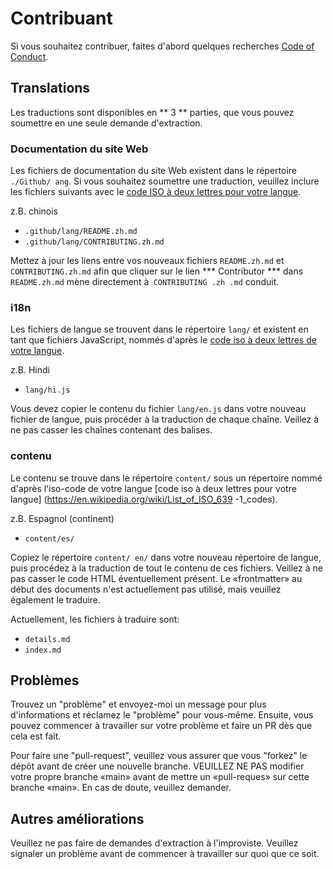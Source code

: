 # Contribuant

Si vous souhaitez contribuer, faites d'abord quelques recherches [Code of Conduct](./CODE_OF_CONDUCT.md).

 ## Translations

Les traductions sont disponibles en ** 3 ** parties, que vous pouvez soumettre en une seule demande d'extraction.

 ### Documentation du site Web

 Les fichiers de documentation du site Web existent dans le répertoire `./Github/ ang`. Si vous souhaitez soumettre une traduction, veuillez inclure les fichiers suivants avec le [code ISO à deux lettres pour votre langue](https://en.wikipedia.org/wiki/List_of_ISO_639-1_codes).

 z.B. chinois

 - `.github/lang/README.zh.md`
 - `.github/lang/CONTRIBUTING.zh.md`

 Mettez à jour les liens entre vos nouveaux fichiers `README.zh.md` et` CONTRIBUTING.zh.md` afin que cliquer sur le lien *** Contributor *** dans` README.zh.md` mène directement à` CONTRIBUTING .zh .md` conduit.

 ### i18n

 Les fichiers de langue se trouvent dans le répertoire `lang/` et existent en tant que fichiers JavaScript, nommés d'après le [code iso à deux lettres de votre langue](https://en.wikipedia.org/wiki/List_of_ISO_639-1_codes).

 z.B. Hindi

 - `lang/hi.js`

 Vous devez copier le contenu du fichier `lang/en.js` dans votre nouveau fichier de langue, puis procéder à la traduction de chaque chaîne. Veillez à ne pas casser les chaînes contenant des balises.

 ### contenu

 Le contenu se trouve dans le répertoire `content/` sous un répertoire nommé d'après l'iso-code de votre langue [code iso à deux lettres pour votre langue] (https://en.wikipedia.org/wiki/List_of_ISO_639 -1_codes).

 z.B. Espagnol (continent)

 - `content/es/`

 Copiez le répertoire `content/ en/` dans votre nouveau répertoire de langue, puis procédez à la traduction de tout le contenu de ces fichiers. Veillez à ne pas casser le code HTML éventuellement présent. Le «frontmatter» au début des documents n'est actuellement pas utilisé, mais veuillez également le traduire.

 Actuellement, les fichiers à traduire sont:

 - `details.md`
 - `index.md`

 ## Problèmes

 Trouvez un "problème" et envoyez-moi un message pour plus d'informations et réclamez le "problème" pour vous-même. Ensuite, vous pouvez commencer à travailler sur votre problème et faire un PR dès que cela est fait.

 Pour faire une "pull-request", veuillez vous assurer que vous "forkez" le dépôt avant de créer une nouvelle branche. VEUILLEZ NE PAS modifier votre propre branche «main» avant de mettre un «pull-reques» sur cette branche «main». En cas de doute, veuillez demander.

 ## Autres améliorations

 Veuillez ne pas faire de demandes d'extraction à l'improviste. Veuillez signaler un problème avant de commencer à travailler sur quoi que ce soit.
